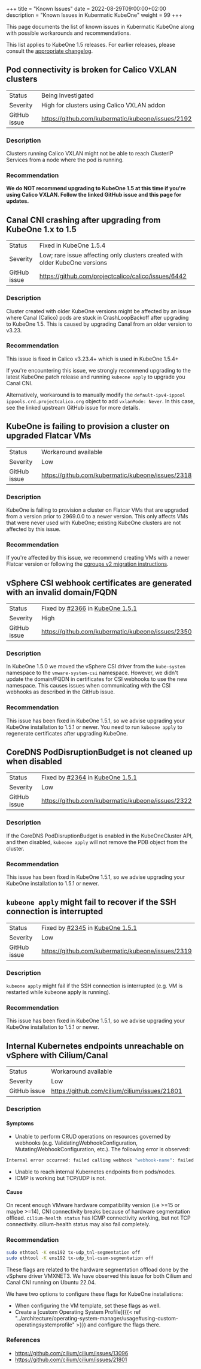 +++
title = "Known Issues"
date = 2022-08-29T09:00:00+02:00
description = "Known Issues in Kubermatic KubeOne"
weight = 99
+++

This page documents the list of known issues in Kubermatic KubeOne along with
possible workarounds and recommendations.

This list applies to KubeOne 1.5 releases. For earlier releases, please
consult the [appropriate changelog][changelogs].

[changelogs]: https://github.com/kubermatic/kubeone/tree/main/CHANGELOG

## Pod connectivity is broken for Calico VXLAN clusters

|              |                                                   |
|--------------|---------------------------------------------------|
| Status       | Being Investigated                                |
| Severity     | High for clusters using Calico VXLAN addon        |
| GitHub issue | https://github.com/kubermatic/kubeone/issues/2192 |

### Description

Clusters running Calico VXLAN might not be able to reach ClusterIP Services
from a node where the pod is running.

### Recommendation

**We do NOT recommend upgrading to KubeOne 1.5 at this time if you're using
Calico VXLAN. Follow the linked GitHub issue and this page for updates.**

## Canal CNI crashing after upgrading from KubeOne 1.x to 1.5

|              |                                                                             |
|--------------|-----------------------------------------------------------------------------|
| Status       | Fixed in KubeOne 1.5.4                                                      |
| Severity     | Low; rare issue affecting only clusters created with older KubeOne versions |
| GitHub issue | https://github.com/projectcalico/calico/issues/6442                         |

### Description

Cluster created with older KubeOne versions might be affected by an issue
where Canal (Calico) pods are stuck in CrashLoopBackoff after upgrading to
KubeOne 1.5. This is caused by upgrading Canal from an older version to v3.23.

### Recommendation

This issue is fixed in Calico v3.23.4+ which is used in KubeOne 1.5.4+

If you're encountering this issue, we strongly recommend upgrading to the latest
KubeOne patch release and running `kubeone apply` to upgrade you Canal CNI.

Alternatively, workaround is to manually modify the `default-ipv4-ippool`
`ippools.crd.projectcalico.org` object to add `vxlanMode: Never`. In this case,
see the linked upstream GitHub issue for more details.

## KubeOne is failing to provision a cluster on upgraded Flatcar VMs

|              |                                                   |
|--------------|---------------------------------------------------|
| Status       | Workaround available                              |
| Severity     | Low                                               |
| GitHub issue | https://github.com/kubermatic/kubeone/issues/2318 |

### Description

KubeOne is failing to provision a cluster on Flatcar VMs that are upgraded from
a version prior to 2969.0.0 to a newer version. This only affects VMs that were
never used with KubeOne; existing KubeOne clusters are not affected by this
issue.

### Recommendation

If you're affected by this issue, we recommend creating VMs with a newer Flatcar
version or following the [cgroups v2 migration instructions][flatcar-cgroups].

[flatcar-cgroups]: https://www.flatcar.org/docs/latest/container-runtimes/switching-to-unified-cgroups#migrating-old-nodes-to-unified-cgroups

## vSphere CSI webhook certificates are generated with an invalid domain/FQDN

|              |                                                   |
|--------------|---------------------------------------------------|
| Status       | Fixed by [#2366](https://github.com/kubermatic/kubeone/pull/2366) in [KubeOne 1.5.1](https://github.com/kubermatic/kubeone/releases/tag/v1.5.1) |
| Severity     | High                                              |
| GitHub issue | https://github.com/kubermatic/kubeone/issues/2350 |

### Description

In KubeOne 1.5.0 we moved the vSphere CSI driver from the `kube-system`
namespace to the `vmware-system-csi` namespace. However, we didn't update the
domain/FQDN in certificates for CSI webhooks to use the new namespace. This
causes issues when communicating with the CSI webhooks as described in the
GitHub issue.

### Recommendation

This issue has been fixed in KubeOne 1.5.1, so we advise upgrading your KubeOne
installation to 1.5.1 or newer. You need to run `kubeone apply` to regenerate
certificates after upgrading KubeOne.

## CoreDNS PodDisruptionBudget is not cleaned up when disabled

|              |                                                     |
|--------------|-----------------------------------------------------|
| Status       | Fixed by [#2364](https://github.com/kubermatic/kubeone/pull/2364) in [KubeOne 1.5.1](https://github.com/kubermatic/kubeone/releases/tag/v1.5.1) |
| Severity     | Low                                                 |
| GitHub issue | https://github.com/kubermatic/kubeone/issues/2322   |

### Description

If the CoreDNS PodDisruptionBudget is enabled in the KubeOneCluster API,
and then disabled, `kubeone apply` will not remove the PDB object from the
cluster.

### Recommendation

This issue has been fixed in KubeOne 1.5.1, so we advise upgrading your KubeOne
installation to 1.5.1 or newer.

## `kubeone apply` might fail to recover if the SSH connection is interrupted

|              |                                                     |
|--------------|-----------------------------------------------------|
| Status       | Fixed by [#2345](https://github.com/kubermatic/kubeone/pull/2345) in [KubeOne 1.5.1](https://github.com/kubermatic/kubeone/releases/tag/v1.5.1) |
| Severity     | Low                                                 |
| GitHub issue | https://github.com/kubermatic/kubeone/issues/2319   |

### Description

`kubeone apply` might fail if the SSH connection is interrupted (e.g. VM is
restarted while kubeone apply is running).

### Recommendation

This issue has been fixed in KubeOne 1.5.1, so we advise upgrading your KubeOne
installation to 1.5.1 or newer.

## Internal Kubernetes endpoints unreachable on vSphere with Cilium/Canal

|              |                                                   |
|--------------|---------------------------------------------------|
| Status       | Workaround available                              |
| Severity     | Low                                               |
| GitHub issue | https://github.com/cilium/cilium/issues/21801 |

### Description
#### Symptoms

* Unable to perform CRUD operations on resources governed by webhooks (e.g. ValidatingWebhookConfiguration, MutatingWebhookConfiguration, etc.). The following error is observed:

```sh
Internal error occurred: failed calling webhook "webhook-name": failed to call webhook: Post "https://webhook-service-name.namespace.svc:443/webhook-endpoint": context deadline exceeded
```

* Unable to reach internal Kubernetes endpoints from pods/nodes.
* ICMP is working but TCP/UDP is not.

#### Cause

On recent enough VMware hardware compatibility version (i.e >=15 or maybe >=14), CNI connectivity breaks because of hardware segmentation offload. `cilium-health status` has ICMP connectivity working, but not TCP connectivity. cilium-health status may also fail completely.

### Recommendation

```sh
sudo ethtool -K ens192 tx-udp_tnl-segmentation off
sudo ethtool -K ens192 tx-udp_tnl-csum-segmentation off
```

These flags are related to the hardware segmentation offload done by the vSphere driver VMXNET3. We have observed this issue for both Cilium and Canal CNI running on Ubuntu 22.04.

We have two options to configure these flags for KubeOne installations:

* When configuring the VM template, set these flags as well.
* Create a [custom Operating System Profile]({{< ref "../architecture/operating-system-manager/usage#using-custom-operatingsystemprofile" >}}) and configure the flags there.

### References

* <https://github.com/cilium/cilium/issues/13096>
* <https://github.com/cilium/cilium/issues/21801>